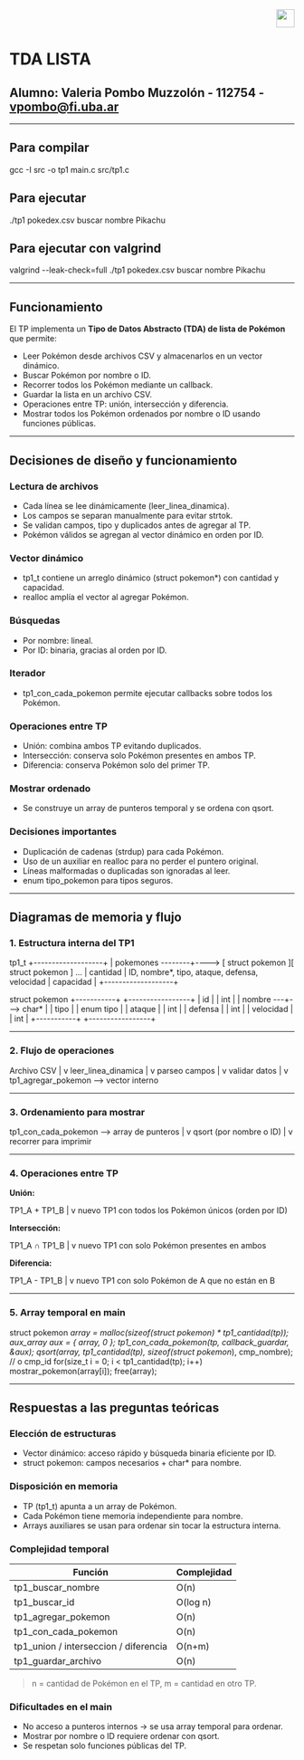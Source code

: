 <div align="right">
<img width="32px" src="img/algo2.svg">
</div>

# TDA LISTA

## Alumno: Valeria Pombo Muzzolón - 112754 - vpombo@fi.uba.ar

---

## Para compilar

gcc -I src -o tp1 main.c src/tp1.c

## Para ejecutar

./tp1 pokedex.csv buscar nombre Pikachu

## Para ejecutar con valgrind

valgrind --leak-check=full ./tp1 pokedex.csv buscar nombre Pikachu

---

## Funcionamiento

El TP implementa un **Tipo de Datos Abstracto (TDA) de lista de Pokémon** que permite:

- Leer Pokémon desde archivos CSV y almacenarlos en un vector dinámico.
- Buscar Pokémon por nombre o ID.
- Recorrer todos los Pokémon mediante un callback.
- Guardar la lista en un archivo CSV.
- Operaciones entre TP: unión, intersección y diferencia.
- Mostrar todos los Pokémon ordenados por nombre o ID usando funciones públicas.

---

## Decisiones de diseño y funcionamiento

### Lectura de archivos

- Cada línea se lee dinámicamente (leer_linea_dinamica).
- Los campos se separan manualmente para evitar strtok.
- Se validan campos, tipo y duplicados antes de agregar al TP.
- Pokémon válidos se agregan al vector dinámico en orden por ID.

### Vector dinámico

- tp1_t contiene un arreglo dinámico (struct pokemon*) con cantidad y capacidad.
- realloc amplía el vector al agregar Pokémon.

### Búsquedas

- Por nombre: lineal.
- Por ID: binaria, gracias al orden por ID.

### Iterador

- tp1_con_cada_pokemon permite ejecutar callbacks sobre todos los Pokémon.

### Operaciones entre TP

- Unión: combina ambos TP evitando duplicados.
- Intersección: conserva solo Pokémon presentes en ambos TP.
- Diferencia: conserva Pokémon solo del primer TP.

### Mostrar ordenado

- Se construye un array de punteros temporal y se ordena con qsort.

### Decisiones importantes

- Duplicación de cadenas (strdup) para cada Pokémon.
- Uso de un auxiliar en realloc para no perder el puntero original.
- Líneas malformadas o duplicadas son ignoradas al leer.
- enum tipo_pokemon para tipos seguros.

---

## Diagramas de memoria y flujo

### 1. Estructura interna del TP1

tp1_t
+-------------------+
| pokemones --------+----> [ struct pokemon ][ struct pokemon ] ...
| cantidad          |       ID, nombre*, tipo, ataque, defensa, velocidad
| capacidad         |
+-------------------+

struct pokemon
+-----------+   +-----------------+
| id        |   | int             |
| nombre ---+---> char*           |
| tipo      |   | enum tipo       |
| ataque    |   | int             |
| defensa   |   | int             |
| velocidad |   | int             |
+-----------+   +-----------------+

---

### 2. Flujo de operaciones

Archivo CSV 
     |
     v
leer_linea_dinamica
     |
     v
parseo campos
     |
     v
validar datos
     |
     v
tp1_agregar_pokemon --> vector interno

---

### 3. Ordenamiento para mostrar

tp1_con_cada_pokemon --> array de punteros
                 |
                 v
               qsort (por nombre o ID)
                 |
                 v
             recorrer para imprimir

---

### 4. Operaciones entre TP

**Unión:**

TP1_A + TP1_B
      |
      v
nuevo TP1 con todos los Pokémon únicos (orden por ID)

**Intersección:**

TP1_A ∩ TP1_B
      |
      v
nuevo TP1 con solo Pokémon presentes en ambos

**Diferencia:**

TP1_A - TP1_B
      |
      v
nuevo TP1 con solo Pokémon de A que no están en B

---

### 5. Array temporal en main

struct pokemon **array = malloc(sizeof(struct pokemon*) * tp1_cantidad(tp));
aux_array aux = { array, 0 };
tp1_con_cada_pokemon(tp, callback_guardar, &aux);
qsort(array, tp1_cantidad(tp), sizeof(struct pokemon*), cmp_nombre); // o cmp_id
for(size_t i = 0; i < tp1_cantidad(tp); i++)
    mostrar_pokemon(array[i]);
free(array);

---

## Respuestas a las preguntas teóricas

### Elección de estructuras

- Vector dinámico: acceso rápido y búsqueda binaria eficiente por ID.
- struct pokemon: campos necesarios + char* para nombre.

### Disposición en memoria

- TP (tp1_t) apunta a un array de Pokémon.
- Cada Pokémon tiene memoria independiente para nombre.
- Arrays auxiliares se usan para ordenar sin tocar la estructura interna.

### Complejidad temporal

Función                       | Complejidad
-------------------------------|------------
tp1_buscar_nombre              | O(n)
tp1_buscar_id                  | O(log n)
tp1_agregar_pokemon            | O(n)
tp1_con_cada_pokemon           | O(n)
tp1_union / interseccion / diferencia | O(n+m)
tp1_guardar_archivo            | O(n)

> n = cantidad de Pokémon en el TP, m = cantidad en otro TP.

### Dificultades en el main

- No acceso a punteros internos → se usa array temporal para ordenar.
- Mostrar por nombre o ID requiere ordenar con qsort.
- Se respetan solo funciones públicas del TP.
